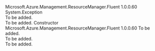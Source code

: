 <Type Name="NodeNotFoundException" FullName="Microsoft.Azure.Management.ResourceManager.Fluent.Core.DAG.NodeNotFoundException">
  <TypeSignature Language="C#" Value="public class NodeNotFoundException : Exception" />
  <TypeSignature Language="ILAsm" Value=".class public auto ansi beforefieldinit NodeNotFoundException extends System.Exception" />
  <TypeSignature Language="DocId" Value="T:Microsoft.Azure.Management.ResourceManager.Fluent.Core.DAG.NodeNotFoundException" />
  <TypeSignature Language="VB.NET" Value="Public Class NodeNotFoundException&#xA;Inherits Exception" />
  <TypeSignature Language="F#" Value="type NodeNotFoundException = class&#xA;    inherit Exception" />
  <AssemblyInfo>
    <AssemblyName>Microsoft.Azure.Management.ResourceManager.Fluent</AssemblyName>
    <AssemblyVersion>1.0.0.60</AssemblyVersion>
  </AssemblyInfo>
  <Base>
    <BaseTypeName>System.Exception</BaseTypeName>
  </Base>
  <Interfaces />
  <Docs>
    <summary>To be added.</summary>
    <remarks>To be added.</remarks>
  </Docs>
  <Members>
    <Member MemberName=".ctor">
      <MemberSignature Language="C#" Value="public NodeNotFoundException (string key);" />
      <MemberSignature Language="ILAsm" Value=".method public hidebysig specialname rtspecialname instance void .ctor(string key) cil managed" />
      <MemberSignature Language="DocId" Value="M:Microsoft.Azure.Management.ResourceManager.Fluent.Core.DAG.NodeNotFoundException.#ctor(System.String)" />
      <MemberSignature Language="VB.NET" Value="Public Sub New (key As String)" />
      <MemberSignature Language="F#" Value="new Microsoft.Azure.Management.ResourceManager.Fluent.Core.DAG.NodeNotFoundException : string -&gt; Microsoft.Azure.Management.ResourceManager.Fluent.Core.DAG.NodeNotFoundException" Usage="new Microsoft.Azure.Management.ResourceManager.Fluent.Core.DAG.NodeNotFoundException key" />
      <MemberType>Constructor</MemberType>
      <AssemblyInfo>
        <AssemblyName>Microsoft.Azure.Management.ResourceManager.Fluent</AssemblyName>
        <AssemblyVersion>1.0.0.60</AssemblyVersion>
      </AssemblyInfo>
      <Parameters>
        <Parameter Name="key" Type="System.String" />
      </Parameters>
      <Docs>
        <param name="key">To be added.</param>
        <summary>To be added.</summary>
        <remarks>To be added.</remarks>
      </Docs>
    </Member>
  </Members>
</Type>